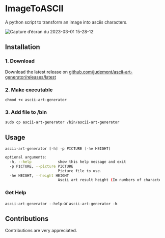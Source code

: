 # ImageToASCII
A python script to transform an image into asciis characters.

![Capture d’écran du 2023-03-01 15-28-12](https://user-images.githubusercontent.com/96385330/222173665-57d79770-ff97-4280-898e-f8cd40b55834.png)


## Installation
### 1. Download
Download the latest release on <a href='https://github.com/judemont/ascii-art-generator/releases/latest'>github.com/judemont/ascii-art-generator/releases/latest</a>
### 2. Make executable
`chmod +x ascii-art-generator`
### 3. Add file to /bin
`sudo cp ascii-art-generator /bin/ascii-art-generator`
## Usage
`ascii-art-generator [-h] -p PICTURE [-he HEIGHT]`
```bash
optional arguments:
  -h, --help            show this help message and exit
  -p PICTURE, --picture PICTURE
                        Picture file to use.
  -he HEIGHT, --height HEIGHT
                        Ascii art result height (In numbers of characters)
```
### Get Help
`ascii-art-generator --help` or `ascii-art-generator -h`
## Contributions
Contributions are very appreciated.
